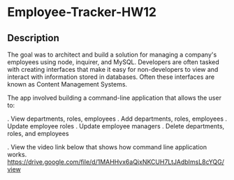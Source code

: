 # Employee-Tracker-HW12

## Description

The goal was to architect and build a solution for managing a company's employees using node, inquirer, and MySQL. Developers are often tasked with creating interfaces that make it easy for non-developers to view and interact with information stored in databases. Often these interfaces are known as Content Management Systems.

The app involved building a command-line application that allows the user to:

. View departments, roles, employees
. Add departments, roles, employees
. Update employee roles
. Update employee managers
. Delete departments, roles, and employees

. View the video link below that shows how command line application works.
https://drive.google.com/file/d/1MAHHvx6aQjxNKCUH7LtJAdbImsL8cYQG/view
